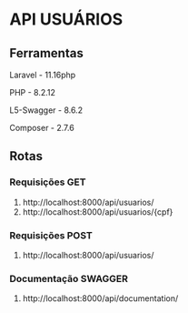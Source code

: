 # API USUÁRIOS

## Ferramentas

Laravel - 11.16php

PHP - 8.2.12

L5-Swagger - 8.6.2 

Composer - 2.7.6

## Rotas

### Requisições GET
1. http://localhost:8000/api/usuarios/
2. http://localhost:8000/api/usuarios/{cpf}

### Requisições POST
1. http://localhost:8000/api/usuarios/

### Documentação SWAGGER
1. http://localhost:8000/api/documentation/
